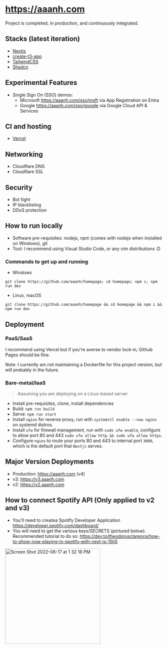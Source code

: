 # <https://aaanh.com>

Project is completed, in production, and continuously integrated.

## Stacks (latest iteration)

- [Nextjs](https://nextjs.org)
- [create-t3-app](https://github.com/t3-oss/create-t3-app)
- [TailwindCSS](https://tailwindcss.com)
- [Shadcn](https://ui.shadcn.com/)

## Experimental Features

- Single Sign On (SSO) demos:
  - Microsoft <https://aaanh.com/sso/msft> via App Registration on Entra
  - Google <https://aaanh.com/sso/google> via Google Cloud API & Services

## CI and hosting

- [Vercel](https://vercel.com)

## Networking

- Cloudflare DNS
- Cloudflare SSL

## Security

- Bot fight
- IP blacklisting
- DDoS protection

## How to run locally

- Software pre-requisites: nodejs, npm (comes with nodejs when installed on Windows), git
- Tool: I recommend using Visual Studio Code, or any vim distributions :D

### Commands to get up and running

- Windows

```
git clone https://github.com/aaanh/homepage; cd homepage; npm i; npm run dev
```

- Linux, macOS

```
git clone https://github.com/aaanh/homepage && cd homepage && npm i && npm run dev
```

## Deployment

### PaaS/SaaS

I recommend using Vercel but if you're averse to vendor lock-in, Github Pages should be fine.

Note: I currently am not maintaining a Dockerfile for this project version, but will probably in the future.

### Bare-metal/IaaS

> Assuming you are deploying on a Linux-based server

- Install pre-requisites, clone, install dependencies
- Build: `npm run build`
- Serve: `npm run start`
- Install `nginx` for reverse proxy, run with `systemctl enable --now nginx` on systemd distros.
- Install `ufw` for firewall management, run with `sudo ufw enable`, configure to allow port 80 and 443 `sudo ufw allow http && sudo ufw allow https`.
- Configure `nginx` to route your ports 80 and 443 to internal port `3000`, which is the default port that `Nextjs` serves.

## Major Version Deployments

- Production: https://aaanh.com (v4)
- v3: https://v3.aaanh.com
- v2: https://v2.aaanh.com

## How to connect Spotify API (Only applied to v2 and v3)

- You'll need to createa Spotify Developer Application <https://developer.spotify.com/dashboard/>
- You will need to get the various keys/SECRETS (pictured below). Recommended tutorial to do so: <https://dev.to/theodorusclarence/how-to-show-now-playing-in-spotify-with-next-js-15h5>

<img width="304" alt="Screen Shot 2022-06-17 at 1 32 16 PM" src="https://user-images.githubusercontent.com/37283437/174349215-4c23ba9e-8dde-46c6-a079-b30fa4434f88.png">
